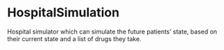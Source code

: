 # HospitalSimulation
Hospital simulator which can simulate the future patients’ state, based on their current state and a list of drugs they take.
